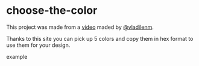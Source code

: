 # choose-the-color
This project was made from a [video](https://www.youtube.com/watch?v=OaNICHKM5KM&t=125s) maded by [@vladilenm](https://github.com/vladilenm).

Thanks to this site you can pick up 5 colors and copy them in hex format to use them for your design.

example
